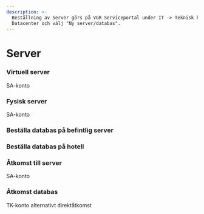 ```yaml
---
description: >-
  Beställning av Server görs på VGR Serviceportal under IT -> Teknisk katalog ->
  Datacenter och välj "Ny server/databas".
---
```


# Server

### Virtuell server

SA-konto

### Fysisk server

SA-konto

### Beställa databas på befintlig server

### Beställa databas på hotell

### Åtkomst till server

SA-konto

### Åtkomst databas

TK-konto alternativt direktåtkomst

